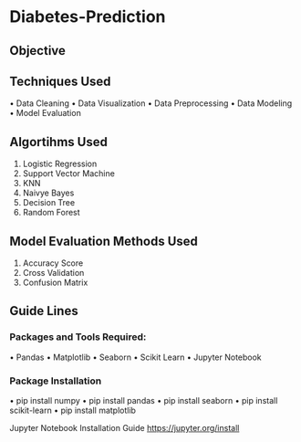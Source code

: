 # Diabetes-Prediction
## Objective

## Techniques Used
• Data Cleaning
• Data Visualization
• Data Preprocessing
• Data Modeling
• Model Evaluation
## Algortihms Used
1. Logistic Regression
2. Support Vector Machine
3. KNN
4. Naivye Bayes
5. Decision Tree 
6. Random Forest 
## Model Evaluation Methods Used
1. Accuracy Score
2. Cross Validation
3. Confusion Matrix
## Guide Lines
### Packages and Tools Required:
• Pandas 
• Matplotlib
• Seaborn
• Scikit Learn
• Jupyter Notebook
### Package Installation
• pip install numpy
• pip install pandas
• pip install seaborn
• pip install scikit-learn
• pip install matplotlib

Jupyter Notebook Installation Guide https://jupyter.org/install
